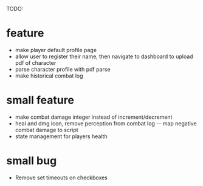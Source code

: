 TODO:
# feature
- make player default profile page 
- allow user to register their name, then navigate to dashboard to upload pdf of character
- parse character profile with pdf parse
- make historical combat log

# small feature
- make combat damage integer instead of increment/decrement
- heal and dmg icon, remove perception from combat log
-- map negative combat damage to script
- state management for players health

# small bug
- Remove set timeouts on checkboxes
